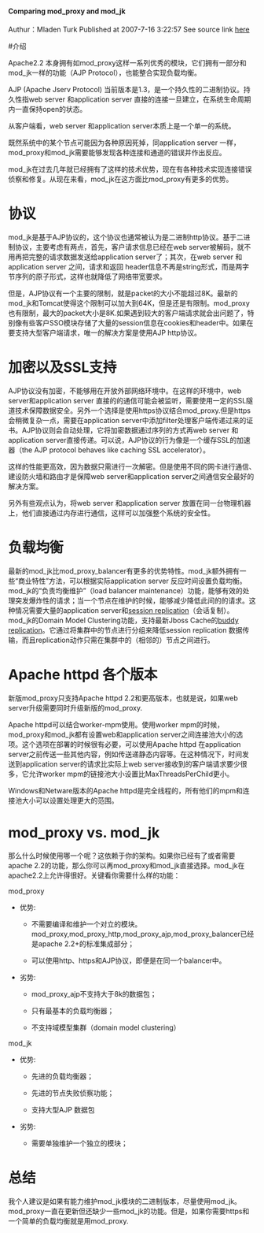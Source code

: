 <!---
markmeta_author: wongoo
markmeta_date: 2012-04-30 05:39:02+00:00
excerpt: apache模块mod_proxy和mod_jk优劣势比较
slug: mod_proxy-and-cmod_jk
markmeta_title: mod_proxy和mod_jk比较
wordpress_id: 258
markmeta_categories: Knowledge
markmeta_tags: AJP,apache,balance,mod_jk,mod_proxy
-->

#### Comparing mod_proxy and mod_jk


Authur：Mladen Turk
Published at 2007-7-16 3:22:57
See source link [here](https://community.jboss.org/people/mladen.turk/blog/2007/07/16/comparing-modproxy-and-modjk)


#介绍


Apache2.2 本身拥有如mod_proxy这样一系列优秀的模块，它们拥有一部分和mod_jk一样的功能（AJP Protocol），也能整合实现负载均衡。

AJP (Apache Jserv Protocol) 当前版本是1.3，是一个持久性的二进制协议。持久性指web server 和application server 直接的连接一旦建立，在系统生命周期内一直保持open的状态。

从客户端看，web server 和application server本质上是一个单一的系统。

既然系统中的某个节点可能因为各种原因死掉，同application server 一样，mod_proxy和mod_jk需要能够发现各种连接和通道的错误并作出反应。

mod_jk在过去几年就已经拥有了这样的技术优势，现在有各种技术实现连接错误侦察和修复。从现在来看，mod_jk在这方面比mod_proxy有更多的优势。


# 协议


mod_jk是基于AJP协议的，这个协议也通常被认为是二进制http协议。基于二进制协议，主要考虑有两点，首先，客户请求信息已经在web server被解码，就不用再把完整的请求数据发送给application server了；其次，在web server 和 application server 之间，请求和返回 header信息不再是string形式，而是两字节序列的原子形式，这样也就降低了网络带宽要求。

但是，AJP协议有一个主要的限制，就是packet的大小不能超过8K。最新的mod_jk和Tomcat使得这个限制可以加大到64K，但是还是有限制。mod_proxy也有限制，最大的packet大小是8K.如果遇到较大的客户端请求就会出问题了，特别像有些客户SSO模块存储了大量的session信息在cookies和header中。如果在要支持大型客户端请求，唯一的解决方案是使用AJP http协议。


# 加密以及SSL支持


AJP协议没有加密，不能够用在开放外部网络环境中。在这样的环境中，web server和application server 直接的的通信可能会被监听，需要使用一定的SSL隧道技术保障数据安全。另外一个选择是使用https协议结合mod_proxy.但是https会稍微复杂一点，需要在application server中添加filter处理客户端传递过来的证书。AJP协议则会自动处理，它将加密数据通过序列的方式再web server 和application
server直接传递。可以说，AJP协议的行为像是一个缓存SSL的加速器（the AJP protocol behaves like caching SSL accelerator）。

这样的性能更高效，因为数据只需进行一次解密。但是使用不同的网卡进行通信、建设防火墙和路由才是保障web server和application server之间通信安全最好的解决方案。

另外有些观点认为，将web server 和application server 放置在同一台物理机器上，他们直接通过内存进行通信，这样可以加强整个系统的安全性。


# 负载均衡


最新的mod_jk比mod_proxy_balancer有更多的优势特性。mod_jk额外拥有一些“商业特性”方法，可以根据实际application server 反应时间设置负载均衡。
mod_jk的“负责均衡维护”（load balancer maintenance）功能，能够有效的处理突发爆炸性的请求；当一个节点在维护的时候，能够减少降低此间的的请求。这种情况需要大量的application server和[session replication](http://tomcat.apache.org/tomcat-6.0-doc/cluster-howto.html)（会话复制）。
mod_jk的Domain Model Clustering功能，支持最新Jboss Cache的[buddy replication](https://community.jboss.org/wiki/JBossCacheBuddyReplicationDesign)。它通过将集群中的节点进行分组来降低session replication 数据传输，而且replication动作只需在集群中的（相邻的）节点之间进行。


# Apache httpd 各个版本


新版mod_proxy只支持Apache httpd 2.2和更高版本，也就是说，如果web server升级需要同时升级新版的mod_proxy.

Apache httpd可以结合worker-mpm使用。使用worker mpm的时候，mod_proxy和mod_jk都有设置web和application server之间连接池大小的选项。这个选项在部署的时候很有必要，可以使用Apache httpd 在application server之前传送一些其他内容，例如传送递静态内容等。在这种情况下，时间发送到application server的请求比实际上web server接收到的客户端请求要少很多，它允许worker mpm的链接池大小设置比MaxThreadsPerChild更小。

Windows和Netware版本的Apache httpd是完全线程的，所有他们的mpm和连接池大小可以设置处理更大的范围。


# mod_proxy vs. mod_jk


那么什么时候使用哪一个呢？这依赖于你的架构。如果你已经有了或者需要apache 2.2的功能，那么你可以再mod_proxy和mod_jk直接选择。mod_jk在apache2.2上允许得很好。关键看你需要什么样的功能：

mod_proxy



	
  * 优势:


	
    * 不需要编译和维护一个对立的模块。mod_proxy,mod_proxy_http,mod_proxy_ajp,mod_proxy_balancer已经是apache 2.2+的标准集成部分；

	
    * 可以使用http、https和AJP协议，即便是在同一个balancer中。


	
  * 劣势:


	
    * mod_proxy_ajp不支持大于8k的数据包；

	
    * 只有最基本的负载均衡器；

	
    * 不支持域模型集群（domain model clustering）



mod_jk

	
  * 优势:


	
    * 先进的负载均衡器；

	
    * 先进的节点失败侦察功能；

	
    * 支持大型AJP 数据包


	
  * 劣势:


	
    * 需要单独维护一个独立的模块；





# 总结


我个人建议是如果有能力维护mod_jk模块的二进制版本，尽量使用mod_jk。mod_proxy一直在更新但还缺少一些mod_jk的功能。但是，如果你需要https和一个简单的负载均衡就是用mod_proxy.
